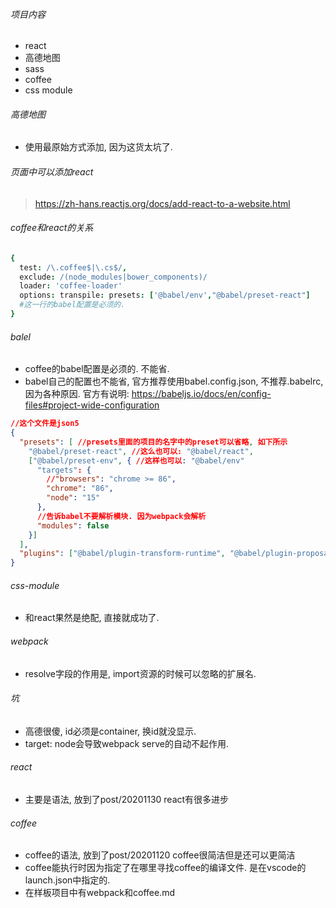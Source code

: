 ###### 项目内容

- react
- 高德地图
- sass
- coffee
- css module

###### 高德地图

- 使用最原始方式添加, 因为这货太坑了. 

###### 页面中可以添加react

> https://zh-hans.reactjs.org/docs/add-react-to-a-website.html

###### coffee和react的关系

```coffeescript
{
  test: /\.coffee$|\.cs$/,
  exclude: /(node_modules|bower_components)/
  loader: 'coffee-loader'
  options: transpile: presets: ['@babel/env',"@babel/preset-react"]
  #这一行的babel配置是必须的.
}
```

###### balel

- coffee的babel配置是必须的. 不能省.
- babel自己的配置也不能省, 官方推荐使用babel.config.json, 不推荐.babelrc, 因为各种原因. 官方有说明: https://babeljs.io/docs/en/config-files#project-wide-configuration

```json
//这个文件是json5
{
  "presets": [ //presets里面的项目的名字中的preset可以省略, 如下所示
    "@babel/preset-react", //这么也可以: "@babel/react",
    ["@babel/preset-env", { //这样也可以: "@babel/env"
      "targets": {
        //"browsers": "chrome >= 86",
        "chrome": "86",
        "node": "15"
      },
      //告诉babel不要解析模块. 因为webpack会解析
      "modules": false
    }]
  ],
  "plugins": ["@babel/plugin-transform-runtime", "@babel/plugin-proposal-object-rest-spread"]
}
```

###### css-module

- 和react果然是绝配, 直接就成功了.

###### webpack

- resolve字段的作用是, import资源的时候可以忽略的扩展名.

###### 坑

- 高德很傻, id必须是container, 换id就没显示.
- target: node会导致webpack serve的自动不起作用. 

###### react

- 主要是语法, 放到了post/20201130 react有很多进步

###### coffee

- coffee的语法,  放到了post/20201120 coffee很简洁但是还可以更简洁
- coffee能执行时因为指定了在哪里寻找coffee的编译文件. 是在vscode的launch.json中指定的.
- 在样板项目中有webpack和coffee.md

